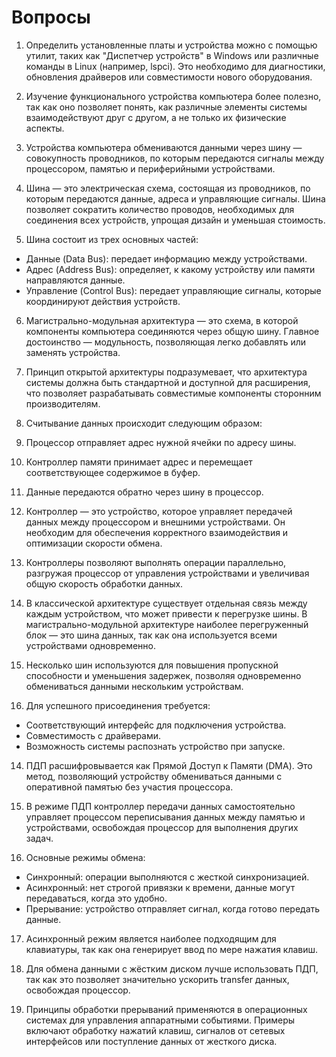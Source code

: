 # Вопросы
1. Определить установленные платы и устройства можно с помощью утилит, таких как "Диспетчер устройств" в Windows или различные команды в Linux (например, lspci). Это необходимо для диагностики, обновления драйверов или совместимости нового оборудования.

2. Изучение функционального устройства компьютера более полезно, так как оно позволяет понять, как различные элементы системы взаимодействуют друг с другом, а не только их физические аспекты.

3. Устройства компьютера обмениваются данными через шину — совокупность проводников, по которым передаются сигналы между процессором, памятью и периферийными устройствами.

4. Шина — это электрическая схема, состоящая из проводников, по которым передаются данные, адреса и управляющие сигналы. Шина позволяет сократить количество проводов, необходимых для соединения всех устройств, упрощая дизайн и уменьшая стоимость.

5. Шина состоит из трех основных частей:
- Данные (Data Bus): передает информацию между устройствами.
- Адрес (Address Bus): определяет, к какому устройству или памяти направляются данные.
- Управление (Control Bus): передает управляющие сигналы, которые координируют действия устройств.

6. Магистрально-модульная архитектура — это схема, в которой компоненты компьютера соединяются через общую шину. Главное достоинство — модульность, позволяющая легко добавлять или заменять устройства.

7. Принцип открытой архитектуры подразумевает, что архитектура системы должна быть стандартной и доступной для расширения, что позволяет разрабатывать совместимые компоненты сторонним производителям.

8. Считывание данных происходит следующим образом:
1. Процессор отправляет адрес нужной ячейки по адресу шины.
2. Контроллер памяти принимает адрес и перемещает соответствующее содержимое в буфер.
3. Данные передаются обратно через шину в процессор.

9. Контроллер — это устройство, которое управляет передачей данных между процессором и внешними устройствами. Он необходим для обеспечения корректного взаимодействия и оптимизации скорости обмена.

10. Контроллеры позволяют выполнять операции параллельно, разгружая процессор от управления устройствами и увеличивая общую скорость обработки данных.

11. В классической архитектуре существует отдельная связь между каждым устройством, что может привести к перегрузке шины. В магистрально-модульной архитектуре наиболее перегруженный блок — это шина данных, так как она используется всеми устройствами одновременно.

12. Несколько шин используются для повышения пропускной способности и уменьшения задержек, позволяя одновременно обмениваться данными нескольким устройствам.

13. Для успешного присоединения требуется: 
- Соответствующий интерфейс для подключения устройства.
- Совместимость с драйверами.
- Возможность системы распознать устройство при запуске.

14. ПДП расшифровывается как Прямой Доступ к Памяти (DMA). Это метод, позволяющий устройству обмениваться данными с оперативной памятью без участия процессора.

15. В режиме ПДП контроллер передачи данных самостоятельно управляет процессом переписывания данных между памятью и устройствами, освобождая процессор для выполнения других задач.

16. Основные режимы обмена:
- Синхронный: операции выполняются с жесткой синхронизацией.
- Асинхронный: нет строгой привязки к времени, данные могут передаваться, когда это удобно.
- Прерывание: устройство отправляет сигнал, когда готово передать данные.

17. Асинхронный режим является наиболее подходящим для клавиатуры, так как она генерирует ввод по мере нажатия клавиш.

18. Для обмена данными с жёстким диском лучше использовать ПДП, так как это позволяет значительно ускорить transfer данных, освобождая процессор.

19. Принципы обработки прерываний применяются в операционных системах для управления аппаратными событиями. Примеры включают обработку нажатий клавиш, сигналов от сетевых интерфейсов или поступление данных от жесткого диска.
